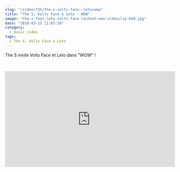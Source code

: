 ```yaml
--- 
slug: "/video/735/the-s-volts-face--leto/wow"
title: "The S, Volts Face & Leto - WOW"
image: "the-s-feat-leto-volts-face-lachent-wow-videoclip-649.jpg"
date: "2018-03-15 11:03:26"
category:
  - music video
tags:
  - The S, Volts Face & Leto
---
```

<p>The S invite Volts Face et Leto dans "WOW" !</p><br/><p><iframe width="560" height="315" src="https://www.youtube.com/embed/2mAJy6WnyBY" frameborder="0" allow="autoplay; encrypted-media" allowfullscreen></iframe></p>